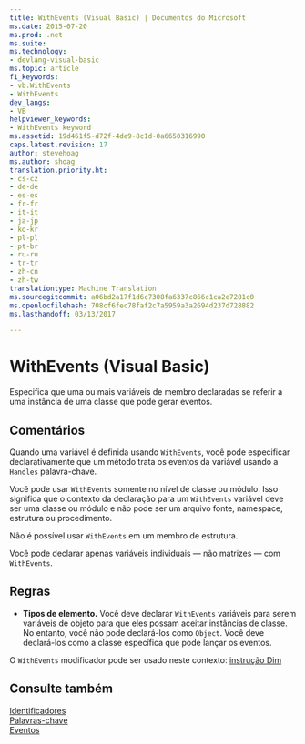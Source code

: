 ```yaml
---
title: WithEvents (Visual Basic) | Documentos do Microsoft
ms.date: 2015-07-20
ms.prod: .net
ms.suite: 
ms.technology:
- devlang-visual-basic
ms.topic: article
f1_keywords:
- vb.WithEvents
- WithEvents
dev_langs:
- VB
helpviewer_keywords:
- WithEvents keyword
ms.assetid: 19d461f5-d72f-4de9-8c1d-0a6650316990
caps.latest.revision: 17
author: stevehoag
ms.author: shoag
translation.priority.ht:
- cs-cz
- de-de
- es-es
- fr-fr
- it-it
- ja-jp
- ko-kr
- pl-pl
- pt-br
- ru-ru
- tr-tr
- zh-cn
- zh-tw
translationtype: Machine Translation
ms.sourcegitcommit: a06bd2a17f1d6c7308fa6337c866c1ca2e7281c0
ms.openlocfilehash: 708cf6fec78faf2c7a5959a3a2694d237d728882
ms.lasthandoff: 03/13/2017

---
```

# <a name="withevents-visual-basic"></a>WithEvents (Visual Basic)
Especifica que uma ou mais variáveis de membro declaradas se referir a uma instância de uma classe que pode gerar eventos.  
  
## <a name="remarks"></a>Comentários  
 Quando uma variável é definida usando `WithEvents`, você pode especificar declarativamente que um método trata os eventos da variável usando a `Handles` palavra-chave.  
  
 Você pode usar `WithEvents` somente no nível de classe ou módulo. Isso significa que o contexto da declaração para um `WithEvents` variável deve ser uma classe ou módulo e não pode ser um arquivo fonte, namespace, estrutura ou procedimento.  
  
 Não é possível usar `WithEvents` em um membro de estrutura.  
  
 Você pode declarar apenas variáveis individuais — não matrizes — com `WithEvents`.  
  
## <a name="rules"></a>Regras  
  
-   **Tipos de elemento.** Você deve declarar `WithEvents` variáveis para serem variáveis de objeto para que eles possam aceitar instâncias de classe. No entanto, você não pode declará-los como `Object`. Você deve declará-los como a classe específica que pode lançar os eventos.  
  
 O `WithEvents` modificador pode ser usado neste contexto: [instrução Dim](../../../visual-basic/language-reference/statements/dim-statement.md)  
  
## <a name="see-also"></a>Consulte também  
 [Identificadores](../../../visual-basic/language-reference/statements/handles-clause.md)   
 [Palavras-chave](../../../visual-basic/language-reference/keywords/index.md)   
 [Eventos](../../../visual-basic/programming-guide/language-features/events/index.md)
